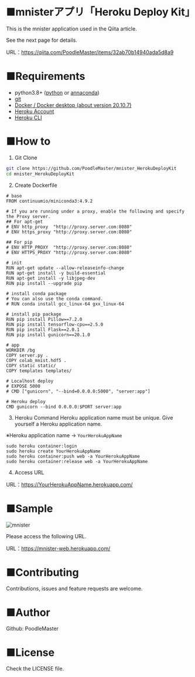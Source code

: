 # ■mnisterアプリ「Heroku Deploy Kit」
This is the mnister application used in the Qiita article.

See the next page for details.

URL：https://qiita.com/PoodleMaster/items/32ab70b14940ada5d8a9

# ■Requirements
- python3.8+ ([python](https://www.python.org/downloads/) or [annaconda](https://www.anaconda.com/products/individual))
- [git](https://git-scm.com/downloads)
- [Docker / Docker desktop (about version 20.10.7)](https://www.docker.com/get-started)
- [Heroku Account](https://jp.heroku.com/home)
- [Heroku CLI](https://devcenter.heroku.com/ja/articles/heroku-cli)

# ■How to
1. Git Clone
```bash
git clone https://github.com/PoodleMaster/mnister_HerokuDeployKit
cd mnister_HerokuDeployKit
```

2. Create Dockerfile
```dockerfile:Dockerfile
# base
FROM continuumio/miniconda3:4.9.2

# If you are running under a proxy, enable the following and specify the Proxy server.
## For apt-get
# ENV http_proxy  "http://proxy.server.com:8080"
# ENV https_proxy "http://proxy.server.com:8080"

## For pip
# ENV HTTP_PROXY  "http://proxy.server.com:8080"
# ENV HTTPS_PROXY "http://proxy.server.com:8080"

# init
RUN apt-get update --allow-releaseinfo-change
RUN apt-get install -y build-essential
RUN apt-get install -y libjpeg-dev
RUN pip install --upgrade pip

# install conda package
# You can also use the conda command.
# RUN conda install gcc_linux-64 gxx_linux-64

# install pip package
RUN pip install Pillow==7.2.0
RUN pip install tensorflow-cpu==2.5.0
RUN pip install Flask==2.0.1
RUN pip install gunicorn==20.1.0

# app
WORKDIR /bg
COPY server.py .
COPY colab_mnist.hdf5 .
COPY static static/
COPY templates templates/

# Localhost deploy
# EXPOSE 5000
# CMD ["gunicorn", "--bind=0.0.0.0:5000", "server:app"]

# Heroku deploy
CMD gunicorn --bind 0.0.0.0:$PORT server:app
```

3. Heroku Command
Heroku application name must be unique. Give yourself a Heroku application name.

※Heroku application name → `YourHerokuAppName`

```
sudo heroku container:login
sudo heroku create YourHerokuAppName
sudo heroku container:push web -a YourHerokuAppName
sudo heroku container:release web -a YourHerokuAppName
```

4. Access URL

URL：https://YourHerokuAppName.herokuapp.com/

# ■Sample
![mnister](https://user-images.githubusercontent.com/69660581/128281550-589a4ddb-20e1-47e5-b803-c202db9c3640.png)

Please access the following URL.

URL：https://mnister-web.herokuapp.com/

# ■Contributing
Contributions, issues and feature requests are welcome.

# ■Author
Github: PoodleMaster

# ■License
Check the LICENSE file.
